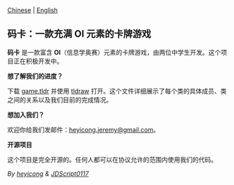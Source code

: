 [Chinese](https://github.com/JeremyHe1209/ByteBlitz/blob/main/README.md) | [English](https://github.com/JeremyHe1209/ByteBlitz/blob/main/README-en.md)

## 码卡：一款充满 OI 元素的卡牌游戏

**码卡** 是一款富含 **OI**（信息学奥赛）元素的卡牌游戏，由两位中学生开发。这个项目正在积极开发中。

**想了解我们的进度？**

下载 [game.tldr](https://github.com/JeremyHe1209/ByteBlitz/blob/game.tldr) 并使用 [tldraw](https://www.tldraw.com) 打开。这个文件详细展示了每个类的具体成员、类之间的关系以及我们目前的完成情况。

**想加入我们？**

欢迎你给我们发邮件：heyicong.jeremy@gmail.com。

**开源项目**

这个项目是完全开源的。任何人都可以在协议允许的范围内使用我们的代码。

_By [heyicong](https://www.luogu.com.cn/user/725640) & [JDScript0117](https://www.luogu.com.cn/user/910593)_
